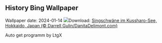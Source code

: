 ## History Bing Wallpaper
Wallpaper date: 2024-01-14
![](https://www.bing.com/th?id=OHR.HokkaidoSwans_DE-DE3486591797_UHD.jpg&w=1000)Download: [Singschwäne im Kussharo-See, Hokkaido, Japan (© Darrell Gulin/DanitaDelimont.com)](https://www.bing.com/th?id=OHR.HokkaidoSwans_DE-DE3486591797_UHD.jpg)

Auto get programm by LtgX

